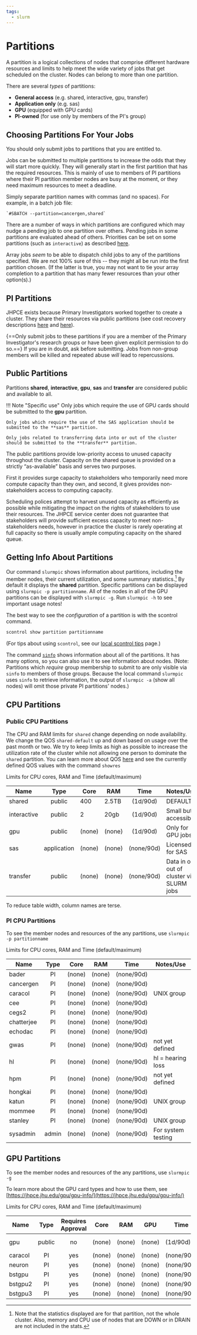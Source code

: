 ```yaml
---
tags:
  - slurm
---
```



# Partitions

A partition is a logical collections of nodes that comprise different hardware resources and limits to help meet the wide variety of jobs that get scheduled on the cluster. Nodes can belong to more than one partition.

There are several *types* of partitions:

* **General access** (e.g. shared, interactive, gpu, transfer)
* **Application only** (e.g. sas)
* **GPU** (equipped with GPU cards)
* **PI-owned** (for use only by members of the PI's group)

## Choosing Partitions For Your Jobs
You should only submit jobs to partitions that you are entitled to.

Jobs can be submitted to multiple partitions to increase the odds that they will start more quickly. They will generally start in the first partition that has the required resources. This is mainly of use to members of PI partitions where their PI partition member nodes are busy at the moment, or they need maximum resources to meet a deadline.

Simply separate partition names with commas (and no spaces). For example, in a batch job file:

```
`#SBATCH --partition=cancergen,shared`
```
 
There are a number of ways in which partitions are configured which may nudge a pending job to one partition over others. Pending jobs in some partitions are evaluated ahead of others. Priorities can be set on some partitions (such as `interactive`) as described [here](../slurm/whenstart.md/#partition-priority).

Array jobs *seem* to be able to dispatch child jobs to any of the partitions specified. We are not 100% sure of this -- they might all be run into the first partition chosen. (If the latter is true, you may not want to tie your array completion to a partition that has many fewer resources than your other option(s).)

## PI Partitions
JHPCE exists because Primary Investigators worked together to create a cluster. They share their resources via public partitions (see cost recovery descriptions [here](../aboutus/model.md/#cost-recovery) and [here](../joinus/new-pi.md)).

{==Only submit jobs to these partitions if you are a member of the Primary Investigator's research groups or have been given explicit permission to do so.==} If you are in doubt, ask before submitting. Jobs from non-group members will be killed and repeated abuse *will* lead to repercussions.  

## Public Partitions 

Partitions **shared**, **interactive**, **gpu**, **sas** and **transfer** are considered public and available to all.

!!! Note "Specific use"
    Only jobs which require the use of GPU cards should be submitted to the **gpu** partition.

    Only jobs which require the use of the SAS application should be submitted to the **sas** partition.
    
    Only jobs related to transferring data into or out of the cluster should be submitted to the **transfer** partition.

The public partitions provide low-priority access to unused capacity throughout the cluster. Capacity on the shared queue is provided on a strictly “as-available” basis and serves two purposes.

First it provides surge capacity to stakeholders who temporarily need more compute capacity than they own, and second, it gives provides non-stakeholders access to computing capacity.

Scheduling polices attempt to harvest unused capacity as efficiently as possible while mitigating the impact on the rights of stakeholders to use their resources. The JHPCE service center does not guarantee that stakeholders will provide sufficient excess capacity to meet non-stakeholders needs, however in practice the cluster is rarely operating at full capacity so there is usually ample computing capacity on the shared queue.

## Getting Info About Partitions

Our command `slurmpic` shows information about partitions, including the member nodes, their current utilization, and some summary statistics.[^1] By default it displays the **shared** partition. Specific partitions can be displayed using `slurmpic -p partitionname`. All of the nodes in all of the GPU partitions can be displayed with `slurmpic -g`. Run `slurmpic -h` to see important usage notes!

[^1]: Note that the statistics displayed are for that partition, not the whole cluster. Also, memory and CPU use of nodes that are DOWN or in DRAIN are not included in the stats.
 
The best way to see the _configuration_ of a partition is with the scontrol command. 
```bash linenums="0"
scontrol show partition partitionname
```
(For tips about using `scontrol`, see our [local scontrol tips](../slurm/tips-scontrol.md) page.)

The command [`sinfo`](https://slurm.schedmd.com/archive/slurm-22.05.9/sinfo.html) shows information about all of the partitions. It has many options, so you can also use it to see information about nodes. (Note: Partitions which *require* group membership to submit to are only visible via `sinfo` to members of those groups. Because the local command `slurmpic` uses `sinfo` to retrieve information, the output of `slurmpic -a` (show all nodes) will omit those private PI partitions' nodes.)

## CPU Partitions

### Public CPU Partitions

The CPU and RAM limits for `shared` change depending on node availability. We change the QOS `shared-default` up and down based on usage over the past month or two. We try to keep limits as high as possible to increase the utilization rate of the cluster while not allowing one person to dominate the `shared` partition. You can learn more about QOS [here](../slurm/qos.md) and see the currently defined QOS values with the command `showres`

Limits for CPU cores, RAM and Time (default/maximum)

| Name | Type | Core | RAM | Time | Notes/Use |
| ---- | :----: | ---- | ---- | :-------: | ----- |
| shared | public | 400 | 2.5TB | (1d/90d) | DEFAULT |
| interactive | public | 2 | 20gb | (1d/90d) | Small but accessible |
| gpu | public | (none) | (none) | (1d/90d) | Only for GPU jobs |
| sas | application | (none) | (none) | (none/90d) | Licensed for SAS |
| transfer | public | (none) | (none) | (none/90d) | Data in or out of cluster via SLURM jobs |

To reduce table width, column names are terse.

### PI CPU Partitions

To see the member nodes and resources of the any partitions, use `slurmpic -p partitionname`

Limits for CPU cores, RAM and Time (default/maximum)

| Name | Type | Core | RAM | Time | Notes/Use |
| ---- | :----: | ---- | ---- | :-------: | ----- |
| bader | PI | (none) | (none) | (none/90d) | |
| cancergen | PI | (none) | (none) | (none/90d) | |
| caracol | PI | (none) | (none) | (none/90d) | UNIX group |
| cee | PI | (none) | (none) | (none/90d) | |
| cegs2 | PI | (none) | (none) | (none/90d) | |
| chatterjee | PI | (none) | (none) | (none/90d) | |
| echodac | PI | (none) | (none) | (none/90d) | |
| gwas | PI | (none) | (none) | (none/90d) | not yet defined |
| hl | PI | (none) | (none) | (none/90d) | hl = hearing loss |
| hpm | PI | (none) | (none) | (none/90d) | not yet defined |
| hongkai | PI | (none) | (none) | (none/90d) | |
| katun | PI | (none) | (none) | (none/90d) | UNIX group |
| mommee | PI | (none) | (none) | (none/90d) | |
| stanley | PI | (none) | (none) | (none/90d) | UNIX group |
| sysadmin | admin | (none) | (none) | (none/90d) | For system testing |


## GPU Partitions
To see the member nodes and resources of the any partitions, use `slurmpic -g`

To learn more about the GPU card types and how to use them, see [https://jhpce.jhu.edu/gpu/gpu-info/](https://jhpce.jhu.edu/gpu/gpu-info/)

Limits for CPU cores, RAM and Time (default/maximum)

| Name | Type | Requires Approval | Core | RAM | GPU | Time | Notes/Use |
| ---- | :----: | :-----: | ---- | ---- | :-------: | ----- | ------|
| gpu | public | no | (none) | (none) | (none) | (1d/90d) | ONLY public GPU resource|
| caracol | PI | yes | (none) | (none) | (none) | (none/90d) | Lieber |
| neuron | PI | yes | (none) | (none) | (none) | (none/90d) | |
| bstgpu | PI | yes | (none) | (none) | (none) | (none/90d) | bst=biostatistics |
| bstgpu2 | PI | yes | (none) | (none) | (none) | (none/90d) | bst=biostatistics |
| bstgpu3 | PI | yes | (none) | (none) | (none) | (none/90d) | bst=biostatistics |
